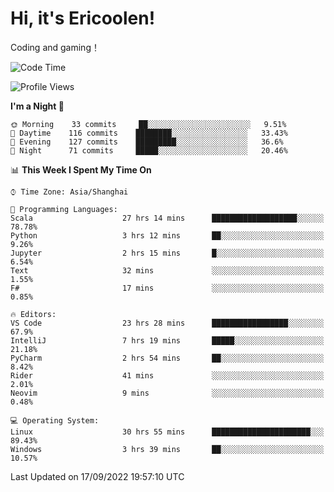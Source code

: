 # Hi, it's Ericoolen!
Coding and gaming！

<!--START_SECTION:waka-->
![Code Time](http://img.shields.io/badge/Code%20Time-393%20hrs%2052%20mins-blue)

![Profile Views](http://img.shields.io/badge/Profile%20Views-0-blue)

**I'm a Night 🦉** 

```text
🌞 Morning    33 commits     ██░░░░░░░░░░░░░░░░░░░░░░░   9.51% 
🌆 Daytime    116 commits    ████████░░░░░░░░░░░░░░░░░   33.43% 
🌃 Evening    127 commits    █████████░░░░░░░░░░░░░░░░   36.6% 
🌙 Night      71 commits     █████░░░░░░░░░░░░░░░░░░░░   20.46%

```


📊 **This Week I Spent My Time On** 

```text
⌚︎ Time Zone: Asia/Shanghai

💬 Programming Languages: 
Scala                    27 hrs 14 mins      ███████████████████░░░░░░   78.78% 
Python                   3 hrs 12 mins       ██░░░░░░░░░░░░░░░░░░░░░░░   9.26% 
Jupyter                  2 hrs 15 mins       █░░░░░░░░░░░░░░░░░░░░░░░░   6.54% 
Text                     32 mins             ░░░░░░░░░░░░░░░░░░░░░░░░░   1.55% 
F#                       17 mins             ░░░░░░░░░░░░░░░░░░░░░░░░░   0.85%

🔥 Editors: 
VS Code                  23 hrs 28 mins      █████████████████░░░░░░░░   67.9% 
IntelliJ                 7 hrs 19 mins       █████░░░░░░░░░░░░░░░░░░░░   21.18% 
PyCharm                  2 hrs 54 mins       ██░░░░░░░░░░░░░░░░░░░░░░░   8.42% 
Rider                    41 mins             ░░░░░░░░░░░░░░░░░░░░░░░░░   2.01% 
Neovim                   9 mins              ░░░░░░░░░░░░░░░░░░░░░░░░░   0.48%

💻 Operating System: 
Linux                    30 hrs 55 mins      ██████████████████████░░░   89.43% 
Windows                  3 hrs 39 mins       ██░░░░░░░░░░░░░░░░░░░░░░░   10.57%

```


 Last Updated on 17/09/2022 19:57:10 UTC
<!--END_SECTION:waka-->

